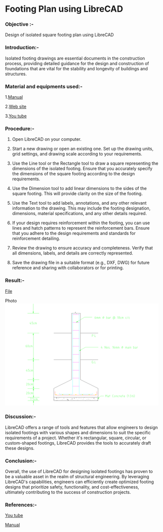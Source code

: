 # Footing Plan using LibreCAD
### Objective :- 
Design of isolated square footing plan using LibreCAD
### Introduction:-
Isolated footing drawings are essential documents in the construction process, providing detailed guidance for the design and construction of foundations that are vital for the stability and longevity of buildings and structures.
### Material and equipments used:-
1.[Manual](https://docs.librecad.org/en/latest/)

2.[Web site](https://wiki.librecad.org/index.php/User_Interface)

3.[You tube](https://www.youtube.com/watch?v=COglpXQdnys)

### Procedure:-
1. Open LibreCAD on your computer.

2. Start a new drawing or open an existing one. Set up the drawing units, grid settings, and drawing scale according to your requirements.

3. Use the Line tool or the Rectangle tool to draw a square representing the dimensions of the isolated footing. Ensure that you accurately specify the dimensions of the square footing according to the design requirements.

4. Use the Dimension tool to add linear dimensions to the sides of the square footing. This will provide clarity on the size of the footing.

5. Use the Text tool to add labels, annotations, and any other relevant information to the drawing. This may include the footing designation, dimensions, material specifications, and any other details required.

6. If your design requires reinforcement within the footing, you can use lines and hatch patterns to represent the reinforcement bars. Ensure that you adhere to the design requirements and standards for reinforcement detailing.

7. Review the drawing to ensure accuracy and completeness. Verify that all dimensions, labels, and details are correctly represented.

8.  Save the drawing file in a suitable format (e.g., DXF, DWG) for future reference and sharing with collaborators or for printing.
 
### Result:-
[File](https://github.com/Webby07/Piyush-2114045/blob/main/2114045/LibreCAD/column.dxf)

Photo
![Photo](https://raw.githubusercontent.com/Webby07/Piyush-2114045/main/Photos/Footing.png)
 
### Discussion:-
LibreCAD offers a range of tools and features that allow engineers to design isolated footings with various shapes and dimensions to suit the specific requirements of a project. Whether it's rectangular, square, circular, or custom-shaped footings, LibreCAD provides the tools to accurately draft these designs.

### Conclusion:-
Overall, the use of LibreCAD for designing isolated footings has proven to be a valuable asset in the realm of structural engineering. By leveraging LibreCAD's capabilities, engineers can efficiently create optimized footing designs that prioritize safety, functionality, and cost-effectiveness, ultimately contributing to the success of construction projects. 

### References:-
[You tube](https://www.youtube.com/watch?v=COglpXQdnys)

[Manual](https://docs.librecad.org/en/latest/)
